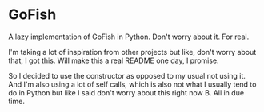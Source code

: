 # GoFish
A lazy implementation of GoFish in Python. Don't worry about it. For real.

I'm taking a lot of inspiration from other projects but like, don't worry about that, I got this. Will make this a real README one day, I promise.

So I decided to use the constructor as opposed to my usual not using it. And I'm also using a lot of self calls, which is also not what I usually tend to do in Python but like I said don't worry about this right now B. All in due time.
